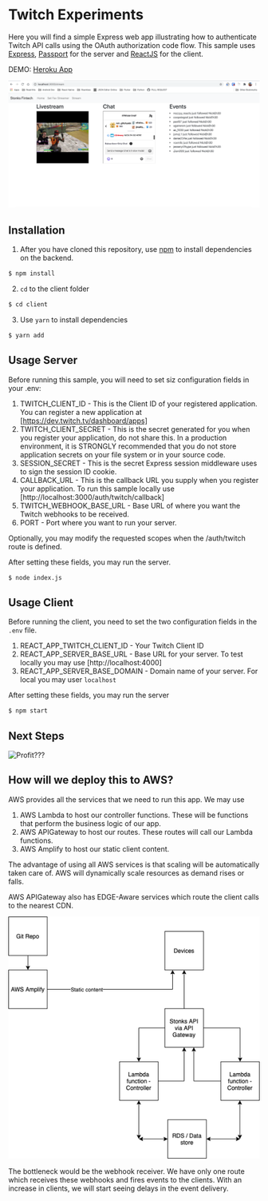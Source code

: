 # Twitch Experiments
Here you will find a simple Express web app illustrating how to authenticate Twitch API calls using the OAuth authorization code flow.  This sample uses [Express](http://expressjs.com/), [Passport](http://passportjs.org/) for the server and [ReactJS](https://reactjs.org/) for the client.

DEMO: [Heroku App](https://sleepy-plains-09747.herokuapp.com)

![Screenshot](images/screenshot.png)

## Installation
1. After you have cloned this repository, use [npm](https://www.npmjs.com/) to install dependencies on the backend.

```sh
$ npm install
```
2. `cd` to the client folder
```sh
$ cd client
```
3. Use `yarn` to install dependencies
```sh
$ yarn add
```

## Usage Server
Before running this sample, you will need to set siz configuration fields in your .env:

1. TWITCH_CLIENT_ID - This is the Client ID of your registered application.  You can register a new application at [https://dev.twitch.tv/dashboard/apps]
2. TWITCH_CLIENT_SECRET - This is the secret generated for you when you register your application, do not share this. In a production environment, it is STRONGLY recommended that you do not store application secrets on your file system or in your source code.
3. SESSION_SECRET -  This is the secret Express session middleware uses to sign the session ID cookie.
4. CALLBACK_URL - This is the callback URL you supply when you register your application.  To run this sample locally use [http://localhost:3000/auth/twitch/callback]
5. TWITCH_WEBHOOK_BASE_URL - Base URL of where you want the Twitch webhooks to be received.
6. PORT - Port where you want to run your server.

Optionally, you may modify the requested scopes when the /auth/twitch route is defined.

After setting these fields, you may run the server.

```sh
$ node index.js
```

## Usage Client
Before running the client, you need to set the two configuration fields in the `.env` file. 

1. REACT_APP_TWITCH_CLIENT_ID - Your Twitch Client ID
2. REACT_APP_SERVER_BASE_URL - Base URL for your server. To test locally you may use [http://localhost:4000]
3. REACT_APP_SERVER_BASE_DOMAIN - Domain name of your server. For local you may user `localhost`


After setting these fields, you may run the server

```sh
$ npm start
```

## Next Steps
![Profit???](https://i.ytimg.com/vi/if-2M3K1tqk/hqdefault.jpg)

## How will we deploy this to AWS?

AWS provides all the services that we need to run this app. We may use 

1. AWS Lambda to host our controller functions. These will be functions that perform the business logic of our app.
2. AWS APIGateway to host our routes. These routes will call our Lambda functions. 
3. AWS Amplify to host our static client content.

The advantage of using all AWS services is that scaling will be automatically taken care of. AWS will dynamically scale resources as demand rises or falls. 

AWS APIGateway also has EDGE-Aware services which route the client calls to the nearest CDN. 

![Screenshot](images/AWS_flow.png)

The bottleneck would be the webhook receiver. We have only one route which receives these webhooks and fires events to the clients. With an increase in clients, we will start seeing delays in the event delivery. 